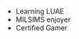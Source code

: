 - Learning LUAE
- MILSIMS enjoyer
- Certified Gamer

<!---
sentinelwolfy/sentinelwolfy is a ✨ special ✨ repository because its `README.md` (this file) appears on your GitHub profile.
You can click the Preview link to take a look at your changes.
--->
